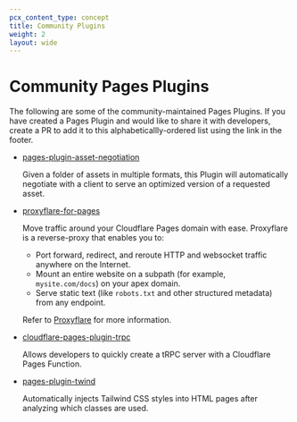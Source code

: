 ```yaml
---
pcx_content_type: concept
title: Community Plugins
weight: 2
layout: wide
---
```


# Community Pages Plugins

The following are some of the community-maintained Pages Plugins. If you have created a Pages Plugin and would like to share it with developers, create a PR to add it to this alphabeticallly-ordered list using the link in the footer.

- [pages-plugin-asset-negotiation](https://github.com/Cherry/pages-plugin-asset-negotiation)

  Given a folder of assets in multiple formats, this Plugin will automatically negotiate with a client to serve an optimized version of a requested asset.

- [proxyflare-for-pages](https://github.com/flaregun-net/proxyflare-for-pages)

  Move traffic around your Cloudflare Pages domain with ease. Proxyflare is a reverse-proxy that enables you to:

    - Port forward, redirect, and reroute HTTP and websocket traffic anywhere on the Internet.
    - Mount an entire website on a subpath (for example, `mysite.com/docs`) on your apex domain.
    - Serve static text (like `robots.txt` and other structured metadata) from any endpoint.

  Refer to [Proxyflare](https://proxyflare.works) for more information.

- [cloudflare-pages-plugin-trpc](https://github.com/toyamarinyon/cloudflare-pages-plugin-trpc)

    Allows developers to quickly create a tRPC server with a Cloudflare Pages Function.

- [pages-plugin-twind](https://github.com/helloimalastair/twind-plugin)

  Automatically injects Tailwind CSS styles into HTML pages after analyzing which classes are used.
